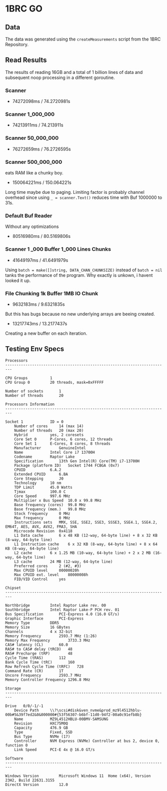 # 1BRC GO

## Data
The data was generated using the `createMeasurements` script from the 1BRC Repository.

## Read Results

The results of reading 16GB and a total of 1 billion lines of data and subsequent noop processing in a different goroutine.


### Scanner
- 74272098ms / 74.2720981s

### Scanner 1_000_000
- 74213911ms / 74.213911s

### Scanner 50_000_000
- 76272659ms / 76.2726595s

### Scanner 500_000_000
eats RAM like a chunky boy.
- 150064221ms / 150.064221s

Long time maybe due to paging.
Limiting factor is probably channel overhead since using `_ = scanner.Text()` reduces time with Buf 1000000 to 31s.


### Default Buf Reader
Without any optimizations
- 80516980ms / 80.5169806s

### Scanner 1 _000 Buffer 1_000 Lines Chunks
- 41649197ms / 41.6491979s

Using `batch = make([]string, DATA_CHAN_CHUNKSIZE)` instead of `batch = nil` tanks the performance of the program. Why exactly is unkown, i havent looked it up.

### File Chunking 1k Buffer 1MB IO Chunk 
- 9632183ms / 9.6321835s

But this has bugs because no new underlying arrays are beeing created.

- 13217743ms / 13.2177437s

Creating a new buffer on each iteration.

## Testing Env Specs
```
Processors
-------------------------------------------------------------------------

CPU Groups			1
CPU Group 0			20 threads, mask=0xFFFFF

Number of sockets		1
Number of threads		20

Processors Information
-------------------------------------------------------------------------

Socket 1			ID = 0
	Number of cores		14 (max 14)
	Number of threads	20 (max 20)
	Hybrid			yes, 2 coresets
	Core Set 0		P-Cores, 6 cores, 12 threads
	Core Set 1		E-Cores, 8 cores, 8 threads
	Manufacturer		GenuineIntel
	Name			Intel Core i7 13700H
	Codename		Raptor Lake
	Specification		13th Gen Intel(R) Core(TM) i7-13700H
	Package (platform ID)	Socket 1744 FCBGA (0x7)
	CPUID			6.A.2
	Extended CPUID		6.BA
	Core Stepping		J0
	Technology		10 nm
	TDP Limit		45.0 Watts
	Tjmax			100.0 C
	Core Speed		997.6 MHz
	Multiplier x Bus Speed	10.0 x 99.8 MHz
	Base frequency (cores)	99.8 MHz
	Base frequency (mem.)	99.8 MHz
	Stock frequency		0 MHz
	Max frequency		0 MHz
	Instructions sets	MMX, SSE, SSE2, SSE3, SSSE3, SSE4.1, SSE4.2, EM64T, AES, AVX, AVX2, FMA3, SHA
	Microcode Revision	0x4118
	L1 Data cache		6 x 48 KB (12-way, 64-byte line) + 8 x 32 KB (8-way, 64-byte line)
	L1 Instruction cache	6 x 32 KB (8-way, 64-byte line) + 8 x 64 KB (8-way, 64-byte line)
	L2 cache		6 x 1.25 MB (10-way, 64-byte line) + 2 x 2 MB (16-way, 64-byte line)
	L3 cache		24 MB (12-way, 64-byte line)
	Preferred cores		2 (#2, #3)
	Max CPUID level		00000020h
	Max CPUID ext. level	80000008h
	FID/VID Control		yes

Chipset
-------------------------------------------------------------------------

Northbridge			Intel Raptor Lake rev. 00
Southbridge			Intel Raptor Lake-P PCH rev. 01
Bus Specification		PCI-Express 4.0 (16.0 GT/s)
Graphic Interface		PCI-Express
Memory Type			DDR5
Memory Size			16 GBytes
Channels			4 x 32-bit
Memory Frequency		2593.7 MHz (1:26)
Memory Max Frequency		3733.3 MHz
CAS# latency (CL)		60.0
RAS# to CAS# delay (tRCD)	48
RAS# Precharge (tRP)		48
Cycle Time (tRAS)		112
Bank Cycle Time (tRC)		160
Row Refresh Cycle Time (tRFC)	728
Command Rate (CR)		1T
Uncore Frequency		2593.7 MHz
Memory Controller Frequency	1296.8 MHz

Storage
-------------------------------------------------------------------------

Drive	0/0/-1/-1
	Device Path		\\?\scsi#disk&ven_nvme&prod_mz9l4512hblu-00b#5&39f7ed2&0&000000#{53f56307-b6bf-11d0-94f2-00a0c91efb8b}
	Name			MZ9L4512HBLU-00BMV-SAMSUNG
	Revision		HXC75M0Q
	Capacity		476.9 GB
	Type			Fixed, SSD
	Bus Type		NVMe (17)
	Controller		NVM Express (NVMe) Controller at bus 2, device 0, function 0
	Link Speed		PCI-E 4x @ 16.0 GT/s

Software
-------------------------------------------------------------------------

Windows Version			Microsoft Windows 11  Home (x64), Version 23H2, Build 22631.3155
DirectX Version			12.0

```